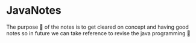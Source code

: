 # JavaNotes
The purpose 🥅 of the notes is to get cleared on concept and having good notes so in future we can take reference to revise the java programming 💪 
